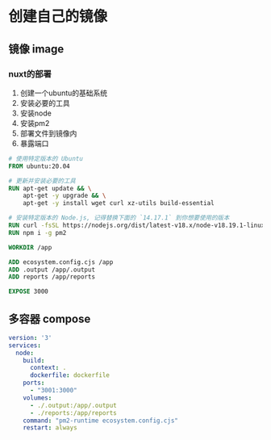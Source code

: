 # 创建自己的镜像

## 镜像 image

### nuxt的部署

1. 创建一个ubuntu的基础系统
2. 安装必要的工具
3. 安装node
4. 安装pm2
5. 部署文件到镜像内
6. 暴露端口

```dockerfile
# 使用特定版本的 Ubuntu
FROM ubuntu:20.04

# 更新并安装必要的工具
RUN apt-get update && \
    apt-get -y upgrade && \
    apt-get -y install wget curl xz-utils build-essential

# 安装特定版本的 Node.js, 记得替换下面的 `14.17.1` 到你想要使用的版本
RUN curl -fsSL https://nodejs.org/dist/latest-v18.x/node-v18.19.1-linux-x64.tar.xz | tar -xJv --strip-components=1 -C /usr/local/
RUN npm i -g pm2

WORKDIR /app

ADD ecosystem.config.cjs /app
ADD .output /app/.output
ADD reports /app/reports

EXPOSE 3000
```

## 多容器 compose

```yml
version: '3'
services:
  node:
    build:
      context: .
      dockerfile: dockerfile
    ports:
      - "3001:3000"
    volumes:
      - ./.output:/app/.output
      - ./reports:/app/reports
    command: "pm2-runtime ecosystem.config.cjs"
    restart: always
```
